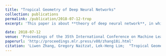 ```yaml
---
title: "Tropical Geometry of Deep Neural Networks"
collection: publications
permalink: /publication/2018-07-12-trop
excerpt: 'This paper is about **theory of deep neural network**, in which we establish connections between feedforward neural networks with ReLU activation and tropical geometry --- we show that the family of such neural networks is equivalent to the family of tropical rational maps. Among other things, we deduce that feedforward ReLU neural networks with one hidden layer can be characterized by zonotopes, which serve as building blocks for deeper networks; we relate decision boundaries of such neural networks to tropical hypersurfaces, a major object of study in tropical geometry; and we prove that linear regions of such neural networks correspond to vertices of polytopes associated with tropical rational functions. An insight from our tropical formulation is that a deeper network is exponentially more expressive than a shallow nxetwork'

date: 2018-07-12
venue: 'Proceedings of the 35th International Conference on Machine Learning'
paperurl: 'http://proceedings.mlr.press/v80/zhang18i.html'
citation: 'Liwen Zhang, Gregory Naitzat, Lek-Heng Lim;  "Tropical Geometry of Deep Neural Networks" Proceedings of the 35th International Conference on Machine Learning, PMLR 80:5824-5832, 2018.'
---
```



